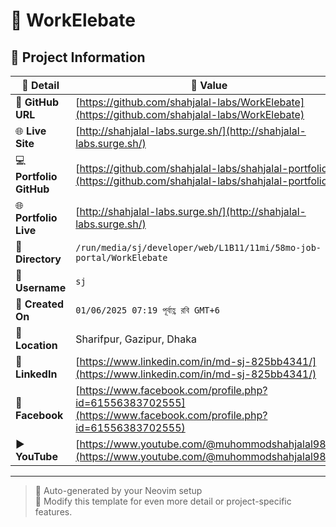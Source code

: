# 🌟 WorkElebate

## 📂 Project Information

| 📝 **Detail**           | 📌 **Value**                                                              |
|------------------------|---------------------------------------------------------------------------|
| 🔗 **GitHub URL**       | [https://github.com/shahjalal-labs/WorkElebate](https://github.com/shahjalal-labs/WorkElebate)                                                                  |
| 🌐 **Live Site**        | [http://shahjalal-labs.surge.sh/](http://shahjalal-labs.surge.sh/)                                                                  |
| 💻 **Portfolio GitHub** | [https://github.com/shahjalal-labs/shahjalal-portfolio](https://github.com/shahjalal-labs/shahjalal-portfolio)                                                                  |
| 🌐 **Portfolio Live**   | [http://shahjalal-labs.surge.sh/](http://shahjalal-labs.surge.sh/)                                                                  |
| 📁 **Directory**        | `/run/media/sj/developer/web/L1B11/11mi/58mo-job-portal/WorkElebate`                                                                      |
| 👤 **Username**         | `sj`                                                                      |
| 📅 **Created On**       | `01/06/2025 07:19 পূর্বাহ্ণ রবি GMT+6`                                                                      |
| 📍 **Location**         | Sharifpur, Gazipur, Dhaka                                                                        |
| 💼 **LinkedIn**         | [https://www.linkedin.com/in/md-sj-825bb4341/](https://www.linkedin.com/in/md-sj-825bb4341/)                                                                  |
| 📘 **Facebook**         | [https://www.facebook.com/profile.php?id=61556383702555](https://www.facebook.com/profile.php?id=61556383702555)                                                                  |
| ▶️ **YouTube**          | [https://www.youtube.com/@muhommodshahjalal9811](https://www.youtube.com/@muhommodshahjalal9811)                                                                  |

---

> 🚀 Auto-generated by your Neovim setup  
> 🧠 Modify this template for even more detail or project-specific features.
